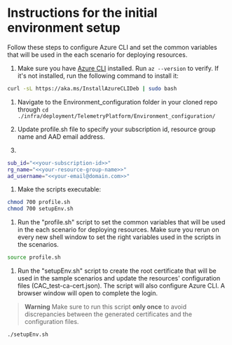 # Instructions for the initial environment setup

Follow these steps to configure Azure CLI and set the common variables that will be used in the each scenario for deploying resources.

1. Make sure you have [Azure CLI](https://learn.microsoft.com/en-us/cli/azure/install-azure-cli-linux?pivots=apt) installed. Run `az --version` to verify. If it's not installed, run the following command to install it:

```bash
curl -sL https://aka.ms/InstallAzureCLIDeb | sudo bash
```

1. Navigate to the Environment_configuration folder in your cloned repo through `cd ./infra/deployment/TelemetryPlatform/Environment_configuration/`

1. Update profile.sh file to specify your subscription id, resource group name and AAD email address.
1. 
```bash
sub_id="<<your-subscription-id>>"
rg_name="<<your-resource-group-name>>"
ad_username="<<your-email@domain.com>>"
```

1. Make the scripts executable:

```bash
chmod 700 profile.sh
chmod 700 setupEnv.sh
```

1. Run the "profile.sh" script to set the common variables that will be used in the each scenario for deploying resources. Make sure you rerun  on every new shell window to set the right variables used in the scripts in the scenarios.

```bash
source profile.sh
```

1. Run the "setupEnv.sh"  script to create the root certificate that will be used in the sample scenarios and update the resources' configuration files (CAC_test-ca-cert.json). The script will also configure Azure CLI. A browser window will open to complete the login.

> **Warning**
> Make sure to run this script **only once** to avoid discrepancies between the generated certificates and the configuration files.

```bash
./setupEnv.sh
```
